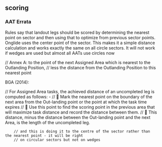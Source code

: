 ## scoring

### AAT Errata

Rules say that landout legs should be scored by determining the nearest point on sector and then using that to
optimize from previous sector points. Onglide uses the center point of the sector. This makes it a simple
distance calculation and works exactly the same on all circle sectors. It will not work if wedges are used
but almost all AATs use circles now

// Annex A: to the point of the next Assigned Area which is nearest to the Outlanding Position,
// less the distance from the Outlanding Position to this nearest point

BGA (2014):
		
// For Assigned Area tasks, the achieved distance of an uncompleted leg is computed as follows: -
//  Mark the nearest point on the boundary of the next area from the Out-landing point or the point at which the task time expires
//  Use this point to find the scoring point in the previous area that will maximize task distance and record the distance between them.
//  This distance, minus the distance between the Out-landing point and the next Area, is the length of the uncompleted leg.

        // and this is doing it to the centre of the sector rather than the nearest point - it will be right
        // on circular sectors but not on wedges
